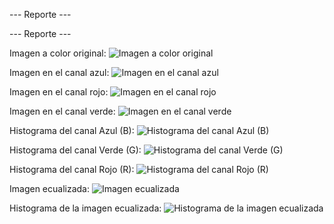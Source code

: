 
--- Reporte ---


--- Reporte ---

Imagen a color original:
![Imagen a color original](shoto.png)

Imagen en el canal azul:
![Imagen en el canal azul](b.png)

Imagen en el canal rojo:
![Imagen en el canal rojo](r.png)

Imagen en el canal verde:
![Imagen en el canal verde](g.png)

Histograma del canal Azul (B):
![Histograma del canal Azul (B)](b_histogram.png)

Histograma del canal Verde (G):
![Histograma del canal Verde (G)](g_histogram.png)

Histograma del canal Rojo (R):
![Histograma del canal Rojo (R)](r_histogram.png)

Imagen ecualizada:
![Imagen ecualizada](equ_image.jpg)

Histograma de la imagen ecualizada:
![Histograma de la imagen ecualizada](equ_histogram.png)

